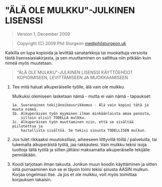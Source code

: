 # "ÄLÄ OLE MULKKU"-JULKINEN LISENSSI

> Version 1, December 2009

> Copyright (C) 2009 Phil Sturgeon <me@philsturgeon.uk>
 
 Kaikilla on lupa kopioida ja levittää sanatarkkoja tai muokattuja
 versioita tästä lisenssiasiakirjasta, ja sen muuttaminen on
 sallittua niin pitkään kuin nimeä myös muutetaan.
 
> "ÄLÄ OLE MULKKU"-JULKINEN LISENSSI
> KÄYTTÖEHDOT KOPIOIMISEEN, LEVITTÄMISEEN JA MUOKKAAMISEEN

 1. Tee mitä haluat alkuperäiselle työlle, älä vain ole mulkku.
    
    Mulkuksi olemiseen lasketaan nämä - mutta ei vain nämä - tapaukset:
	 
        1a. Suoranainen tekijänoikeusrikkomus - Älä vain kopioi tätä ja muuta nimeä.
        1b. Alkuperäisen työn myyminen ilman minkäänlaista omaa panosta, 
            silloin olisit TODELLA mulkku.
        1c. Alkuperäisen työn muuttaminen niin, että se sisältää piilotettua ja
            haitallista sisältöä. Se tekisi sinusta TODELLISEN mulkun.
	 
 2. Jos tulet rikkaaksi muutoksillasi, aiheeseen liittyvillä töillä / palveluilla, tai tukemalla
 alkuperäistä työtä, jaa rakkautesi. Vain mulkku tekisi isoja tuottoja tällä työllä ja sitten
 jättäisi maksamatta alkuperäiselle tekijälle penniäkään.
	
 3. Koodi tarjotaan ilman takuuta. Jonkun muun koodin käyttäminen ja sitten siitä purnaaminen kun
 se ei täysin toimi tekisi sinusta AASIN mulkun. Korjaa ongelmasi itse. Ja jos et ole mulkku,
 voit myös toimittaa korjauksen takaisin.
